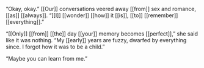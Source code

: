 “Okay, okay.” [[Our]] conversations veered away [[from]] sex and romance, [[as]] [[always]]. “[[I]] [[wonder]] [[how]] it [[is]], [[to]] [[remember]] [[everything]].”

“[[Only]] [[from]] [[the]] day [[your]] memory becomes [[perfect]],” she said like it was nothing. “My [[early]] years are fuzzy, dwarfed by everything since. I forgot how it was to be a child.”

“Maybe you can learn from me.”